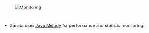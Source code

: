 <figure>
<img alt="Monitoring" src="images/admin-monitoring.png" />
</figure>
<br/>

* Zanata uses [Java Melody](https://code.google.com/p/javamelody/) for performance and statistic monitoring.

